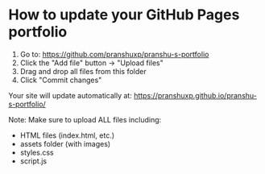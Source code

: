 # How to update your GitHub Pages portfolio

1. Go to: https://github.com/pranshuxp/pranshu-s-portfolio
2. Click the "Add file" button → "Upload files"
3. Drag and drop all files from this folder
4. Click "Commit changes"

Your site will update automatically at:
https://pranshuxp.github.io/pranshu-s-portfolio/

Note: Make sure to upload ALL files including:
- HTML files (index.html, etc.)
- assets folder (with images)
- styles.css
- script.js